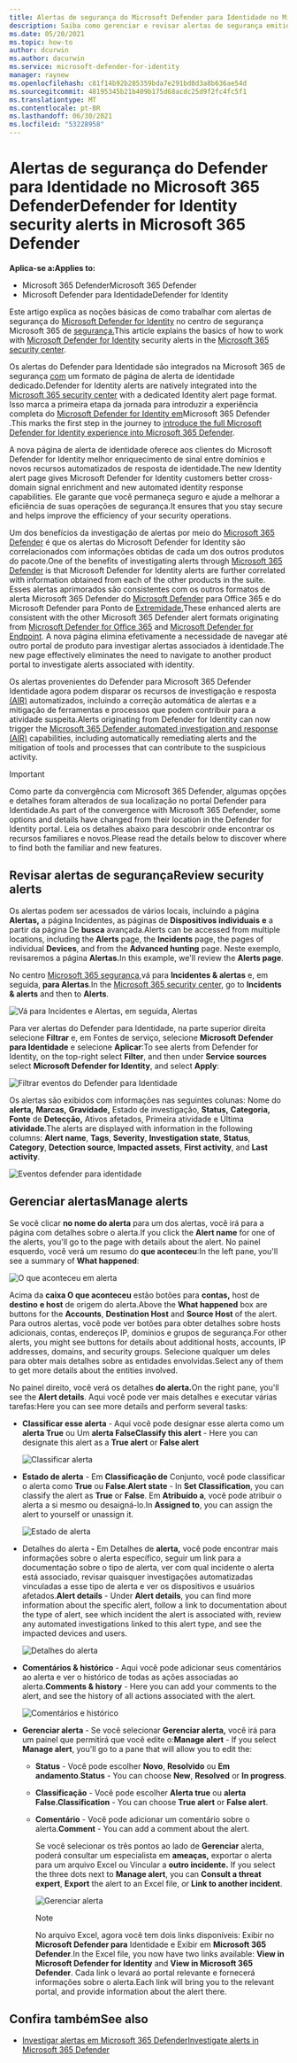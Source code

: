 ```yaml
---
title: Alertas de segurança do Microsoft Defender para Identidade no Microsoft 365 Defender
description: Saiba como gerenciar e revisar alertas de segurança emitidos pelo Microsoft Defender para Identidade Microsoft 365 Defender
ms.date: 05/20/2021
ms.topic: how-to
author: dcurwin
ms.author: dacurwin
ms.service: microsoft-defender-for-identity
manager: raynew
ms.openlocfilehash: c81f14b92b285359bda7e291bd8d3a8b636ae54d
ms.sourcegitcommit: 48195345b21b409b175d68acdc25d9f2fc4fc5f1
ms.translationtype: MT
ms.contentlocale: pt-BR
ms.lasthandoff: 06/30/2021
ms.locfileid: "53228958"
---
```

# <a name="defender-for-identity-security-alerts-in-microsoft-365-defender"></a><span data-ttu-id="7f34b-103">Alertas de segurança do Defender para Identidade no Microsoft 365 Defender</span><span class="sxs-lookup"><span data-stu-id="7f34b-103">Defender for Identity security alerts in Microsoft 365 Defender</span></span>

<span data-ttu-id="7f34b-104">**Aplica-se a:**</span><span class="sxs-lookup"><span data-stu-id="7f34b-104">**Applies to:**</span></span>

- <span data-ttu-id="7f34b-105">Microsoft 365 Defender</span><span class="sxs-lookup"><span data-stu-id="7f34b-105">Microsoft 365 Defender</span></span>
- <span data-ttu-id="7f34b-106">Microsoft Defender para Identidade</span><span class="sxs-lookup"><span data-stu-id="7f34b-106">Defender for Identity</span></span>

<span data-ttu-id="7f34b-107">Este artigo explica as noções básicas de como trabalhar com alertas de segurança do [Microsoft Defender for Identity](/defender-for-identity) no centro de segurança Microsoft 365 de [segurança.](/microsoft-365/security/defender/overview-security-center)</span><span class="sxs-lookup"><span data-stu-id="7f34b-107">This article explains the basics of how to work with [Microsoft Defender for Identity](/defender-for-identity) security alerts in the [Microsoft 365 security center](/microsoft-365/security/defender/overview-security-center).</span></span>

<span data-ttu-id="7f34b-108">Os alertas do Defender para Identidade são integrados na Microsoft 365 de segurança [com](https://security.microsoft.com) um formato de página de alerta de identidade dedicado.</span><span class="sxs-lookup"><span data-stu-id="7f34b-108">Defender for Identity alerts are natively integrated into the [Microsoft 365 security center](https://security.microsoft.com) with a dedicated Identity alert page format.</span></span> <span data-ttu-id="7f34b-109">Isso marca a primeira etapa da jornada para introduzir a experiência completa do [Microsoft Defender for Identity em](/defender-for-identity/defender-for-identity-in-microsoft-365-defender)Microsoft 365 Defender .</span><span class="sxs-lookup"><span data-stu-id="7f34b-109">This marks the first step in the journey to [introduce the full Microsoft Defender for Identity experience into Microsoft 365 Defender](/defender-for-identity/defender-for-identity-in-microsoft-365-defender).</span></span>

<span data-ttu-id="7f34b-110">A nova página de alerta de identidade oferece aos clientes do Microsoft Defender for Identity melhor enriquecimento de sinal entre domínios e novos recursos automatizados de resposta de identidade.</span><span class="sxs-lookup"><span data-stu-id="7f34b-110">The new Identity alert page gives Microsoft Defender for Identity customers better cross-domain signal enrichment and new automated identity response capabilities.</span></span> <span data-ttu-id="7f34b-111">Ele garante que você permaneça seguro e ajude a melhorar a eficiência de suas operações de segurança.</span><span class="sxs-lookup"><span data-stu-id="7f34b-111">It ensures that you stay secure and helps improve the efficiency of your security operations.</span></span>

<span data-ttu-id="7f34b-112">Um dos benefícios da investigação de alertas por meio do [Microsoft 365 Defender](/microsoft-365/security/defender/microsoft-365-defender) é que os alertas do Microsoft Defender for Identity são correlacionados com informações obtidas de cada um dos outros produtos do pacote.</span><span class="sxs-lookup"><span data-stu-id="7f34b-112">One of the benefits of investigating alerts through [Microsoft 365 Defender](/microsoft-365/security/defender/microsoft-365-defender) is that Microsoft Defender for Identity alerts are further correlated with information obtained from each of the other products in the suite.</span></span> <span data-ttu-id="7f34b-113">Esses alertas aprimorados são consistentes com os outros formatos de alerta Microsoft 365 Defender do [Microsoft Defender](/microsoft-365/security/office-365-security) para Office 365 e do Microsoft Defender para Ponto de [Extremidade.](/microsoft-365/security/defender-endpoint)</span><span class="sxs-lookup"><span data-stu-id="7f34b-113">These enhanced alerts are consistent with the other Microsoft 365 Defender alert formats originating from [Microsoft Defender for Office 365](/microsoft-365/security/office-365-security) and [Microsoft Defender for Endpoint](/microsoft-365/security/defender-endpoint).</span></span> <span data-ttu-id="7f34b-114">A nova página elimina efetivamente a necessidade de navegar até outro portal de produto para investigar alertas associados à identidade.</span><span class="sxs-lookup"><span data-stu-id="7f34b-114">The new page effectively eliminates the need to navigate to another product portal to investigate alerts associated with identity.</span></span>

<span data-ttu-id="7f34b-115">Os alertas provenientes do Defender para Microsoft 365 Defender Identidade agora podem disparar os recursos de investigação e resposta [(AIR)](/microsoft-365/security/defender/m365d-autoir) automatizados, incluindo a correção automática de alertas e a mitigação de ferramentas e processos que podem contribuir para a atividade suspeita.</span><span class="sxs-lookup"><span data-stu-id="7f34b-115">Alerts originating from Defender for Identity can now trigger the [Microsoft 365 Defender automated investigation and response (AIR)](/microsoft-365/security/defender/m365d-autoir) capabilities, including automatically remediating alerts and the mitigation of tools and processes that can contribute to the suspicious activity.</span></span>

> [!IMPORTANT]
> <span data-ttu-id="7f34b-116">Como parte da convergência com Microsoft 365 Defender, algumas opções e detalhes foram alterados de sua localização no portal Defender para Identidade.</span><span class="sxs-lookup"><span data-stu-id="7f34b-116">As part of the convergence with Microsoft 365 Defender, some options and details have changed from their location in the Defender for Identity portal.</span></span> <span data-ttu-id="7f34b-117">Leia os detalhes abaixo para descobrir onde encontrar os recursos familiares e novos.</span><span class="sxs-lookup"><span data-stu-id="7f34b-117">Please read the details below to discover where to find both the familiar and new features.</span></span>

## <a name="review-security-alerts"></a><span data-ttu-id="7f34b-118">Revisar alertas de segurança</span><span class="sxs-lookup"><span data-stu-id="7f34b-118">Review security alerts</span></span>

<span data-ttu-id="7f34b-119">Os alertas podem ser acessados de vários locais, incluindo a página **Alertas,** a página Incidentes, as páginas de **Dispositivos individuais** **e** a partir da página De **busca** avançada.</span><span class="sxs-lookup"><span data-stu-id="7f34b-119">Alerts can be accessed from multiple locations, including the **Alerts** page, the **Incidents** page, the pages of individual **Devices**, and from the **Advanced hunting** page.</span></span> <span data-ttu-id="7f34b-120">Neste exemplo, revisaremos a página **Alertas.**</span><span class="sxs-lookup"><span data-stu-id="7f34b-120">In this example, we'll review the **Alerts page**.</span></span>

<span data-ttu-id="7f34b-121">No centro [Microsoft 365 segurança,](https://security.microsoft.com/)vá para **Incidentes & alertas** e, em seguida, **para Alertas**.</span><span class="sxs-lookup"><span data-stu-id="7f34b-121">In the [Microsoft 365 security center](https://security.microsoft.com/), go to **Incidents & alerts** and then to **Alerts**.</span></span>

![Vá para Incidentes e Alertas, em seguida, Alertas](../../media/defender-identity/incidents-alerts.png)

<span data-ttu-id="7f34b-123">Para ver alertas do Defender para Identidade, na parte  superior direita selecione **Filtrar** e, em Fontes de serviço, selecione **Microsoft Defender para Identidade** e selecione **Aplicar**:</span><span class="sxs-lookup"><span data-stu-id="7f34b-123">To see alerts from Defender for Identity, on the top-right select **Filter**, and then under **Service sources** select **Microsoft Defender for Identity**, and select **Apply**:</span></span>

![Filtrar eventos do Defender para Identidade](../../media/defender-identity/filter-defender-for-identity.png)

<span data-ttu-id="7f34b-125">Os alertas são exibidos com informações nas seguintes colunas: Nome do **alerta,** **Marcas,** **Gravidade,** Estado de investigação, **Status,** **Categoria,** **Fonte** de **Detecção,** Ativos afetados, Primeira atividade e Última **atividade**.</span><span class="sxs-lookup"><span data-stu-id="7f34b-125">The alerts are displayed with information in the following columns: **Alert name**, **Tags**, **Severity**, **Investigation state**, **Status**, **Category**, **Detection source**, **Impacted assets**, **First activity**, and **Last activity**.</span></span>

![Eventos defender para identidade](../../media/defender-identity/filtered-alerts.png)

## <a name="manage-alerts"></a><span data-ttu-id="7f34b-127">Gerenciar alertas</span><span class="sxs-lookup"><span data-stu-id="7f34b-127">Manage alerts</span></span>

<span data-ttu-id="7f34b-128">Se você clicar **no nome do alerta** para um dos alertas, você irá para a página com detalhes sobre o alerta.</span><span class="sxs-lookup"><span data-stu-id="7f34b-128">If you click the **Alert name** for one of the alerts, you'll go to the page with details about the alert.</span></span> <span data-ttu-id="7f34b-129">No painel esquerdo, você verá um resumo do **que aconteceu**:</span><span class="sxs-lookup"><span data-stu-id="7f34b-129">In the left pane, you'll see a summary of **What happened**:</span></span>

![O que aconteceu em alerta](../../media/defender-identity/what-happened.png)

<span data-ttu-id="7f34b-131">Acima da **caixa O que aconteceu** estão botões para **contas,** host de **destino** **e host** de origem do alerta.</span><span class="sxs-lookup"><span data-stu-id="7f34b-131">Above the **What happened** box are buttons for the **Accounts**, **Destination Host** and **Source Host** of the alert.</span></span> <span data-ttu-id="7f34b-132">Para outros alertas, você pode ver botões para obter detalhes sobre hosts adicionais, contas, endereços IP, domínios e grupos de segurança.</span><span class="sxs-lookup"><span data-stu-id="7f34b-132">For other alerts, you might see buttons for details about additional hosts, accounts, IP addresses, domains, and security groups.</span></span> <span data-ttu-id="7f34b-133">Selecione qualquer um deles para obter mais detalhes sobre as entidades envolvidas.</span><span class="sxs-lookup"><span data-stu-id="7f34b-133">Select any of them to get more details about the entities involved.</span></span>

<span data-ttu-id="7f34b-134">No painel direito, você verá os detalhes **do alerta.**</span><span class="sxs-lookup"><span data-stu-id="7f34b-134">On the right pane, you'll see the **Alert details**.</span></span> <span data-ttu-id="7f34b-135">Aqui você pode ver mais detalhes e executar várias tarefas:</span><span class="sxs-lookup"><span data-stu-id="7f34b-135">Here you can see more details and perform several tasks:</span></span>

- <span data-ttu-id="7f34b-136">**Classificar esse alerta** - Aqui você pode designar esse alerta como um **alerta True** ou Um **alerta False**</span><span class="sxs-lookup"><span data-stu-id="7f34b-136">**Classify this alert** - Here you can designate this alert as a **True alert** or **False alert**</span></span>

    ![Classificar alerta](../../media/defender-identity/classify-alert.png)

- <span data-ttu-id="7f34b-138">**Estado de alerta** - Em **Classificação de** Conjunto, você pode classificar o alerta como **True** ou **False**.</span><span class="sxs-lookup"><span data-stu-id="7f34b-138">**Alert state** - In **Set Classification**, you can classify the alert as **True** or **False**.</span></span> <span data-ttu-id="7f34b-139">Em **Atribuído a**, você pode atribuir o alerta a si mesmo ou desaigná-lo.</span><span class="sxs-lookup"><span data-stu-id="7f34b-139">In **Assigned to**, you can assign the alert to yourself or unassign it.</span></span>

    ![Estado de alerta](../../media/defender-identity/alert-state.png)

- <span data-ttu-id="7f34b-141">Detalhes do alerta **-** Em Detalhes de **alerta,** você pode encontrar mais informações sobre o alerta específico, seguir um link para a documentação sobre o tipo de alerta, ver com qual incidente o alerta está associado, revisar quaisquer investigações automatizadas vinculadas a esse tipo de alerta e ver os dispositivos e usuários afetados.</span><span class="sxs-lookup"><span data-stu-id="7f34b-141">**Alert details** - Under **Alert details**, you can find more information about the specific alert, follow a link to documentation about the type of alert, see which incident the alert is associated with, review any automated investigations linked to this alert type, and see the impacted devices and users.</span></span>

    ![Detalhes do alerta](../../media/defender-identity/alert-details.png)

- <span data-ttu-id="7f34b-143">**Comentários & histórico** - Aqui você pode adicionar seus comentários ao alerta e ver o histórico de todas as ações associadas ao alerta.</span><span class="sxs-lookup"><span data-stu-id="7f34b-143">**Comments & history** - Here you can add your comments to the alert, and see the history of all actions associated with the alert.</span></span>

    ![Comentários e histórico](../../media/defender-identity/comments-history.png)

- <span data-ttu-id="7f34b-145">**Gerenciar alerta** - Se você selecionar **Gerenciar alerta,** você irá para um painel que permitirá que você edite o:</span><span class="sxs-lookup"><span data-stu-id="7f34b-145">**Manage alert** - If you select **Manage alert**, you'll go to a pane that will allow you to edit the:</span></span>
  - <span data-ttu-id="7f34b-146">**Status** - Você pode escolher **Novo**, **Resolvido** ou **Em andamento**.</span><span class="sxs-lookup"><span data-stu-id="7f34b-146">**Status** - You can choose **New**, **Resolved** or **In progress**.</span></span>
  - <span data-ttu-id="7f34b-147">**Classificação** - Você pode escolher **Alerta true** ou **alerta False.**</span><span class="sxs-lookup"><span data-stu-id="7f34b-147">**Classification** - You can choose **True alert** or **False alert**.</span></span>
  - <span data-ttu-id="7f34b-148">**Comentário** - Você pode adicionar um comentário sobre o alerta.</span><span class="sxs-lookup"><span data-stu-id="7f34b-148">**Comment** - You can add a comment about the alert.</span></span>

    <span data-ttu-id="7f34b-149">Se você selecionar os três pontos ao lado de **Gerenciar** alerta, poderá consultar um especialista em **ameaças,** exportar o alerta para um arquivo Excel ou Vincular a **outro incidente.** </span><span class="sxs-lookup"><span data-stu-id="7f34b-149">If you select the three dots next to **Manage alert**, you can **Consult a threat expert**, **Export** the alert to an Excel file, or **Link to another incident**.</span></span>

    ![Gerenciar alerta](../../media/defender-identity/manage-alert.png)

    > [!NOTE]
    > <span data-ttu-id="7f34b-151">No arquivo Excel, agora você tem dois links disponíveis: Exibir no **Microsoft Defender para** Identidade e Exibir em **Microsoft 365 Defender**.</span><span class="sxs-lookup"><span data-stu-id="7f34b-151">In the Excel file, you now have two links available: **View in Microsoft Defender for Identity** and **View in Microsoft 365 Defender**.</span></span> <span data-ttu-id="7f34b-152">Cada link o levará ao portal relevante e fornecerá informações sobre o alerta.</span><span class="sxs-lookup"><span data-stu-id="7f34b-152">Each link will bring you to the relevant portal, and provide information about the alert there.</span></span>

## <a name="see-also"></a><span data-ttu-id="7f34b-153">Confira também</span><span class="sxs-lookup"><span data-stu-id="7f34b-153">See also</span></span>

- [<span data-ttu-id="7f34b-154">Investigar alertas em Microsoft 365 Defender</span><span class="sxs-lookup"><span data-stu-id="7f34b-154">Investigate alerts in Microsoft 365 Defender</span></span>](../defender/investigate-alerts.md)
